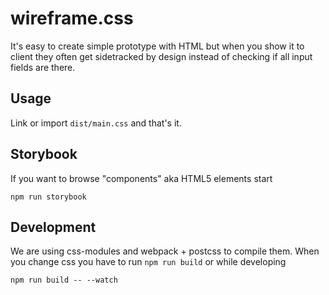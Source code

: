 # wireframe.css

It's easy to create simple prototype with HTML but when you show it to client
they often get sidetracked by design instead of checking if all input fields are there.

## Usage

Link or import `dist/main.css` and that's it.

## Storybook

If you want to browse "components" aka HTML5 elements start

```
npm run storybook
```

## Development

We are using css-modules and webpack + postcss to compile them.
When you change css you have to run `npm run build` or while developing

```
npm run build -- --watch
```
